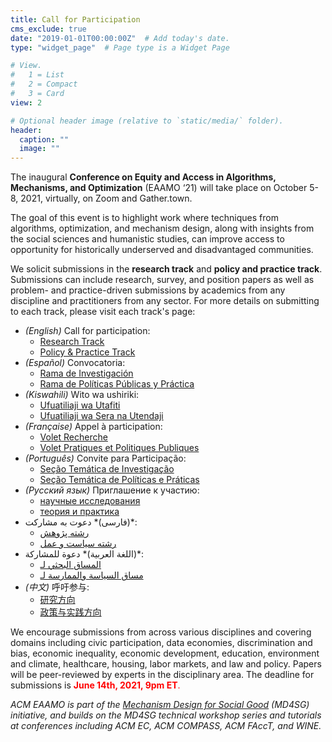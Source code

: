 ```yaml
---
title: Call for Participation
cms_exclude: true
date: "2019-01-01T00:00:00Z"  # Add today's date.
type: "widget_page"  # Page type is a Widget Page

# View.
#   1 = List
#   2 = Compact
#   3 = Card
view: 2

# Optional header image (relative to `static/media/` folder).
header:
  caption: ""
  image: ""
---
```


The inaugural **Conference on Equity and Access in Algorithms, Mechanisms, and Optimization** (EAAMO ‘21) will take place on October 5-8, 2021, virtually, on Zoom and Gather.town.
 
The goal of this event is to highlight work where techniques from algorithms, optimization, and mechanism design, along with insights from the social sciences and humanistic studies, can improve access to opportunity for historically underserved and disadvantaged communities. 
 
We solicit submissions in the **research track** and **policy and practice track**. Submissions can include research, survey, and position papers as well as problem- and practice-driven submissions by academics from any discipline and practitioners from any sector. For more details on submitting to each track, please visit each track's page: 

- *(English)* Call for participation: 
  - [Research Track](https://eaamo.org/cfpresearch/) 
  - [Policy & Practice Track](https://eaamo.org/cfppolicyandpractice/)
- *(Español)* Convocatoria:
  - [Rama de Investigación](https://eaamo.org/cfpresearchspanish/) 
  - [Rama de Políticas Públicas y Práctica](https://eaamo.org/cfppolicyspanish/)
- *(Kiswahili)* Wito wa ushiriki:
  - [Ufuatiliaji wa Utafiti](https://eaamo.org/cfpresearchsw/)
  - [Ufuatiliaji wa Sera na Utendaji](https://eaamo.org/cfppolicysw/)
- *(Française)* Appel à participation:
  - [Volet Recherche](https://eaamo.org/cfpresearchfr/) 
  - [Volet Pratiques et Politiques Publiques](https://eaamo.org/cfppolicyfr/)
- *(Português)* Convite para Participação:
  - [Seção Temática de Investigação](https://eaamo.org/cfpresearchpr/) 
  - [Seção Temática de Políticas e Práticas](https://eaamo.org/cfppolicypr/)
- *(Pусский язык)* Приглашение к участию:
  - [научные исследования](https://eaamo.org/cfpresearchrs/) 
  - [теория и практика](https://eaamo.org/cfppolicyrs/)
- فارسی)* دعوت به مشارکت)*:
  - [رشته پژوهش](https://eaamo.org/cfpresearchfarsi/) 
  - [رشته سیاست و عمل](https://eaamo.org/cfppolicyfarsi/)
- اللغة العربية)* دعوة للمشاركة)*:
  - [المساق البحثي لـ](https://eaamo.org/cfpresearchar/) 
  - [مساق السياسة والممارسة لـ](https://eaamo.org/cfppolicyar/)
- *(中文)* 呼吁参与:
  - [研究方向](https://eaamo.org/cfpresearchch/) 
  - [政策与实践方向](https://eaamo.org/cfppolicych/)

We encourage submissions from across various disciplines and covering domains including civic participation, data economies, discrimination and bias, economic inequality, economic development, education, environment and climate, healthcare, housing, labor markets, and law and policy. Papers will be peer-reviewed by experts in the disciplinary area. The deadline for submissions is <span style="color:red">**June 14th, 2021, 9pm ET**.</span>

*ACM EAAMO is part of the [Mechanism Design for Social Good](https://www.md4sg.com) (MD4SG) initiative, and builds on the MD4SG technical workshop series and tutorials at conferences including ACM EC, ACM COMPASS, ACM FAccT, and WINE.*
